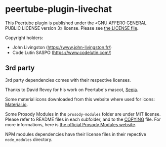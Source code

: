 # peertube-plugin-livechat

This Peertube plugin is published under the «GNU AFFERO GENERAL PUBLIC LICENSE version 3» license.
Please see [the LICENSE file](LICENSE).

Copyright holders:

* John Livingston (https://www.john-livingston.fr/)
* Code Lutin SASPO (https://www.codelutin.com/)

## 3rd party

3rd party dependencies comes with their respective licenses.

Thanks to David Revoy for his work on Peertube's mascot, [Sepia](https://www.davidrevoy.com/index.php?tag/peertube).

Some material icons downloaded from this website where used for icons: [Material.io](https://material.io/resources/icons).

Some Prosody Modules in the `prosody-modules` folder are under MIT license. Please refer to README files in each subfolder, and to the [COPYING](./prosody-modules/COPYING) file. For more informations, here is [the official Prosody Modules website](https://modules.prosody.im).

NPM modules dependencies have their license files in their repective `node_modules` directory.
